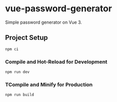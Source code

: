 # vue-password-generator
Simple password generator on Vue 3.

## Project Setup

```sh
npm ci
```

### Compile and Hot-Reload for Development

```sh
npm run dev
```

### TCompile and Minify for Production

```sh
npm run build
```
